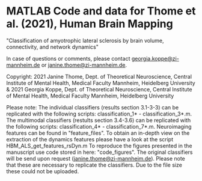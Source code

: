 # MATLAB Code and data for Thome et al. (2021), Human Brain Mapping
"Classification of amyotrophic lateral sclerosis by brain volume, connectivity, and network dynamics" 

In case of questions or comments, please contact georgia.koppe@zi-mannheim.de or janine.thome@zi-mannheim.de.

Copyright: 2021 Janine Thome, Dept. of Theoretical Neuroscience, Central Institute of Mental Health, Medical Faculty Mannheim, Heidelberg University & 2021 Georgia Koppe, Dept. of Theoretical Neuroscience, Central Institute of Mental Health, Medical Faculty Mannheim, Heidelberg University

Please note:
The individual classifiers (results section 3.1-3-3) can be replicated with the following scripts: classification_1* - classification_3*.m.
The multimodal classifiers (restults section 3.4-3.6) can be replicated with the following scripts: classification_4* - classification_7*.m.
Neuroimaging features can be found in "feature_files". 
To obtain an in-depth view on the extraction of the dynamics features please have a look at the script HBM_ALS_get_features_rsDyn.m
To reproduce the figures presented in the manuscript use code stored in here: "code_figures".
The original classifiers will be send upon request (janine.thome@zi-mannheim.de). Please note that these are necessary to replicate the classifiers. Due to the file size these could not be uploaded.


